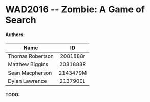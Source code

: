 # WAD2016  --  Zombie: A Game of Search

#### Authors:
| Name            | ID       |
| --------------- | :------: |
| Thomas Robertson| 2081888r |
| Matthew Biggins | 2081888R |
| Sean Macpherson | 2143479M |
| Dylan Lawrence  | 2137900L |

#### TODO:

